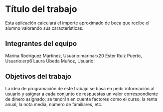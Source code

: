 # Título del trabajo

Esta aplicación calculará el importe aproximado de beca que recibe el alumno valorando sus características.

## Integrantes del equipo

Marina Rodríguez Martínez, Usuario:marinarx20
Ester Ruiz Puerto, Usuario:erp6
Laura Úbeda Muñoz, Usuario:

## Objetivos del trabajo

La idea de programación de este trabajo se basa en pedir información al usuario y asignar a cada conjunto de respuestas un valor correspondiente de dinero asignado; se tendrán en cuenta factores como el curso, la renta anual, la nota media, número de familiares, etc.
